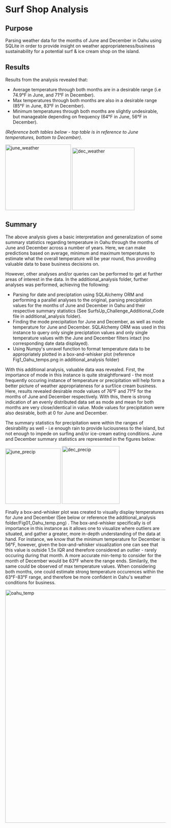 # Surf Shop Analysis
## Purpose
Parsing weather data for the months of June and December in Oahu using SQLite in order to provide insight on weather appropriateness/business sustainability for a potential surf & ice cream shop on the island.

## Results 
Results from the analysis revealed that:
- Average temperature through both months are in a desirable range (i.e 74.9°F in June, and 71°F in December).
- Max temperatures through both months are also in a desirable range (85°F in June, 83°F in December). 
- Minimum temperatures through both months are slightly undesirable, but manageable depending on frequency (64°F in June, 56°F in December). 

*(Reference both tables below - top table is in reference to June temperatures, bottom to December)*.

<img width="206" alt="june_weather" src="https://user-images.githubusercontent.com/79600550/116790958-24d14980-aa85-11eb-85a7-c81291a842e3.png">

<img width="196" alt="dec_weather" src="https://user-images.githubusercontent.com/79600550/116790961-269b0d00-aa85-11eb-9165-920e7a730d1c.png">

## Summary 
The above analysis gives a basic interpretation and generalization of some summary statistics regarding temperature in Oahu through the months of June and December across a number of years. Here, we can make predictions based on average, minimum and maximum temperatures to estimate what the overall temperature will be year round, thus providing valuable data to base business decisions on. 

However, other analyses and/or queries can be performed to get at further areas of interest in the data. In the additional_analysis folder, further analyses was performed, achieving the following:
- Parsing for date and preciptation using SQLAlchemy ORM and performing a parallel analyses to the original, parsing precipitation values for the months of June and December in Oahu and their respective summary statistics (See SurfsUp_Challenge_Additional_Code file in additional_analysis folder).
- Finding the mode precipitation for June and December, as well as mode temperature for June and December. SQLAlchemy ORM was used in this instance to query only single preciptation values and only single temperature values with the June and December filters intact (no corresponding date data displayed). 
- Using Numpy's unravel function to format temperature data to be appropriately plotted in a box-and-whisker plot (reference Fig1_Oahu_temps.png in additional_analysis folder)

With this additional analysis, valuable data was revealed. First, the importance of mode in this instance is quite straightforward - the most frequently occuring instance of temperature or precipitation will help form a better picture of weather appropriateness for a surf/ice cream business. Here, results revealed desirable mode values of 76°F and 71°F for the months of June and December respectively. With this, there is strong indication of an evenly distributed data set as mode and mean for both months are very close/identical in value. Mode values for precipitation were also desirable, both at 0 for June and December.

The summary statistics for precipitation were within the ranges of desirability as well - i.e enough rain to provide luciousness to the island, but not enough to impede on surfing and/or ice-cream eating conditions. June and December summary statistics are represented in the figures below:

<img width="174" alt="june_precip" src="https://user-images.githubusercontent.com/79600550/116794202-450b0380-aa99-11eb-999c-0451d0f7239f.png">

<img width="181" alt="dec_precip" src="https://user-images.githubusercontent.com/79600550/116794204-463c3080-aa99-11eb-8d1d-ff9cffbb74e9.png">

Finally a box-and-whisker plot was created to visually display temperatures for June and December (See below or reference the additional_analysis folder/Fig01_Oahu_temp.png) . The box-and-whisker specifically is of importance in this instance as it allows one to visualize where outliers are situated, and gather a greater, more in-depth understanding of the data at hand. For instance, we know that the minimum temperature for December is 56°F, however, given the box-and-whisker visualization one can see that this value is outside 1.5x IQR and therefore considered an outlier - rarely occuring during that month. A more accurate min-temp to consider for the month of December would be 63°F where the range ends. Similarily, the same could be observed of max temperature values. When considering both months, one could estimate strong temperature occurences within the 63°F-83°F range, and therefore be more confident in Oahu's weather conditions for business.

<img width="731" alt="oahu_temp" src="https://user-images.githubusercontent.com/79600550/116794328-3ec95700-aa9a-11eb-8403-ff242ddb1d16.png">

